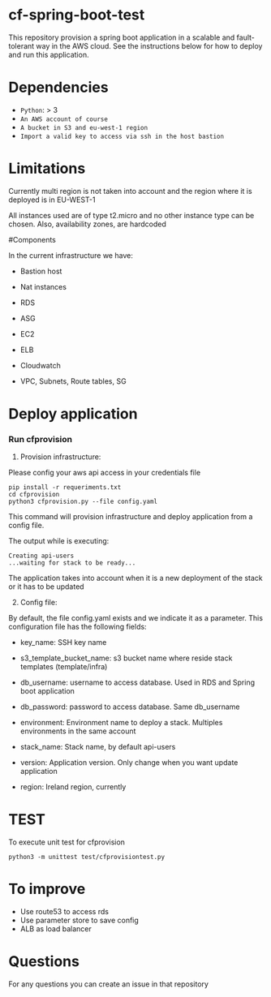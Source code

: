 # cf-spring-boot-test

This repository provision a spring boot application in a scalable and fault-tolerant way in the AWS cloud. See the instructions below for how to deploy and run this application.


# Dependencies
* `Python`: > 3
* `An AWS account of course`
* `A bucket in S3 and eu-west-1 region`
* `Import a valid key to access via ssh in the host bastion`


# Limitations
Currently multi region is not taken into account and the region where it is deployed is in EU-WEST-1

All instances used are of type t2.micro and no other instance type can be chosen. Also, availability zones, are hardcoded

#Components

In the current infrastructure we have:

* Bastion host

* Nat instances

* RDS

* ASG

* EC2

* ELB

* Cloudwatch

* VPC, Subnets, Route tables, SG

# Deploy application

### Run cfprovision

1. Provision infrastructure: 

Please config your aws api access in your credentials file 
```
pip install -r requeriments.txt
cd cfprovision
python3 cfprovision.py --file config.yaml
``` 
This command will provision infrastructure and deploy application from a config file. 

The output while is executing:
````
Creating api-users
...waiting for stack to be ready...
````


The application takes into account when it is a new deployment of the stack or it has to be updated



2. Config file: 

By default, the file config.yaml exists and we indicate it as a parameter. This configuration file has the following fields:

* key_name: SSH key name
* s3_template_bucket_name: s3 bucket name where reside stack templates (template/infra)

* db_username: username to access database. Used in RDS and Spring boot application

* db_password: password to access database. Same db_username

* environment: Environment name to deploy a stack. Multiples environments in the same account

* stack_name: Stack name, by default api-users

* version: Application version. Only change when you want update application

* region: Ireland region, currently

# TEST

To execute unit test for cfprovision
````
python3 -m unittest test/cfprovisiontest.py
````

# To improve

* Use route53 to access rds
* Use parameter store to save config
* ALB as load balancer 


# Questions
For any questions you can create an issue in that repository
